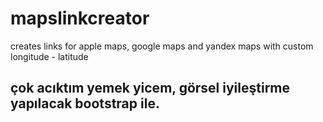 # mapslinkcreator
creates links for apple maps, google maps and yandex maps with custom longitude  - latitude



## çok acıktım yemek yicem, görsel iyileştirme yapılacak bootstrap ile.
